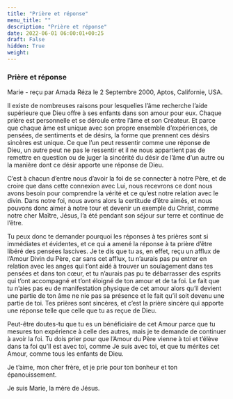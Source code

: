```yaml
---
title: "Prière et réponse"
menu_title: ""
description: "Prière et réponse"
date: 2022-06-01 06:00:01+00:25
draft: False
hidden: True
weight:
---
```

### Prière et réponse

Marie - reçu par Amada Réza le 2 Septembre 2000, Aptos, Californie, USA.

Il existe de nombreuses raisons pour lesquelles l’âme recherche l’aide supérieure que Dieu offre à ses enfants dans son amour pour eux. Chaque prière est personnelle et se déroule entre l’âme et son Créateur. Et parce que chaque âme est unique avec son propre ensemble d’expériences, de pensées, de sentiments et de désirs, la forme que prennent ces désirs sincères est unique. Ce que l’un peut ressentir comme une réponse de Dieu, un autre peut ne pas le ressentir et il ne nous appartient pas de remettre en question ou de juger la sincérité du désir de l’âme d’un autre ou la manière dont ce désir apporte une réponse de Dieu.

C’est à chacun d’entre nous d’avoir la foi de se connecter à notre Père, et de croire que dans cette connexion avec Lui, nous recevrons ce dont nous avons besoin pour comprendre la vérité et ce qu’est notre relation avec le divin. Dans notre foi, nous avons alors la certitude d’être aimés, et nous pouvons donc aimer à notre tour et devenir un exemple du Christ, comme notre cher Maître, Jésus, l’a été pendant son séjour sur terre et continue de l’être.

Tu peux donc te demander pourquoi les réponses à tes prières sont si immédiates et évidentes, et ce qui a amené la réponse à ta prière d’être libéré des pensées lascives. Je te dis que tu as, en effet, reçu un afflux de l’Amour Divin du Père, car sans cet afflux, tu n’aurais pas pu entrer en relation avec les anges qui t’ont aidé à trouver un soulagement dans tes pensées et dans ton cœur, et tu n’aurais pas pu te débarrasser des esprits qui t’ont accompagné et t’ont éloigné de ton amour et de ta foi. Le fait que tu n’aies pas eu de manifestation physique de cet amour alors qu’il devient une partie de ton âme ne nie pas sa présence et le fait qu’il soit devenu une partie de toi. Tes prières sont sincères, et c’est la prière sincère qui apporte une réponse telle que celle que tu as reçue de Dieu.

Peut-être doutes-tu que tu es un bénéficiaire de cet Amour parce que tu mesures ton expérience à celle des autres, mais je te demande de continuer à avoir la foi. Tu dois prier pour que l’Amour du Père vienne à toi et t’élève dans ta foi qu’Il est avec toi, comme Je suis avec toi, et que tu mérites cet Amour, comme tous les enfants de Dieu.

Je t’aime, mon cher frère, et je prie pour ton bonheur et ton épanouissement.

Je suis Marie, la mère de Jésus.
